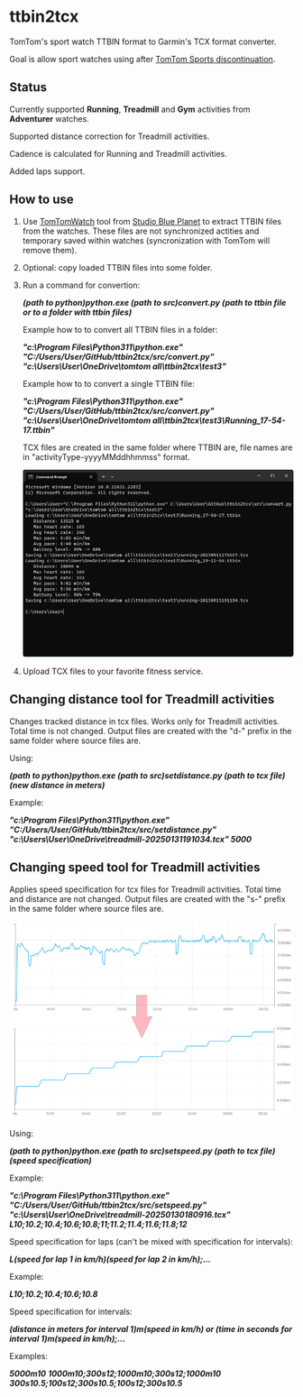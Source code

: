 # ttbin2tcx

TomTom's sport watch TTBIN format to Garmin's TCX format converter.

Goal is allow sport watches using after [TomTom Sports discontinuation](https://help.tomtom.com/hc/en-us/articles/11748276052370).

## Status

Currently supported **Running**, **Treadmill** and **Gym** activities from **Adventurer** watches.

Supported distance correction for Treadmill activities.

Cadence is calculated for Running and Treadmill activities.

Added laps support.

## How to use

1. Use [TomTomWatch](https://github.com/scubajorgen/TomTomWatch) tool from [Studio Blue Planet](https://blog.studioblueplanet.net/software/tomtomwatch) to extract TTBIN files from the watches.
These files are not synchronized actities and temporary saved within watches (syncronization with TomTom will remove them).

2. Optional: copy loaded TTBIN files into some folder.

3. Run a command for convertion:

   ***(path to python)python.exe (path to src)convert.py (path to ttbin file or to a folder with ttbin files)***

   Example how to to convert all TTBIN files in a folder:

   ***"c:\Program Files\Python311\python.exe" "C:/Users/User/GitHub/ttbin2tcx/src/convert.py" "c:\Users\User\OneDrive\tomtom all\ttbin2tcx\test3"***

   Example how to to convert a single TTBIN file:

   ***"c:\Program Files\Python311\python.exe" "C:/Users/User/GitHub/ttbin2tcx/src/convert.py" "c:\Users\User\OneDrive\tomtom all\ttbin2tcx\test3\Running_17-54-17.ttbin"***

   TCX files are created in the same folder where TTBIN are, file names are in "activityType-yyyyMMddhhmmss" format.

   ![](/res/console.png)

4. Upload TCX files to your favorite fitness service.

## Changing distance tool for Treadmill activities

Changes tracked distance in tcx files. Works only for Treadmill activities. Total time is not changed.
Output files are created with the "d-" prefix in the same folder where source files are.

Using:

***(path to python)python.exe (path to src)setdistance.py (path to tcx file) (new distance in meters)***
	
Example:
	
***"c:\Program Files\Python311\python.exe" "C:/Users/User/GitHub/ttbin2tcx/src/setdistance.py" "c:\Users\User\OneDrive\treadmill-20250131191034.tcx" 5000***
	
## Changing speed tool for Treadmill activities

Applies speed specification for tcx files for Treadmill activities. Total time and distance are not changed.
Output files are created with the "s-" prefix in the same folder where source files are.

![](/res/speed.png)

Using:

***(path to python)python.exe (path to src)setspeed.py (path to tcx file) (speed specification)***
	
Example:
	
***"c:\Program Files\Python311\python.exe" "C:/Users/User/GitHub/ttbin2tcx/src/setspeed.py" "c:\Users\User\OneDrive\treadmill-20250130180916.tcx" L10;10.2;10.4;10.6;10.8;11;11.2;11.4;11.6;11.8;12***

Speed specification for laps (can't be mixed with specification for intervals):

***L(speed for lap 1 in km/h)(speed for lap 2 in km/h);...***

Example:

***L10;10.2;10.4;10.6;10.8***

Speed specification for intervals:

***(distance in meters for interval 1)m(speed in km/h) or (time in seconds for interval 1)m(speed in km/h);...***

Examples:

***5000m10***
***1000m10;300s12;1000m10;300s12;1000m10***
***300s10.5;100s12;300s10.5;100s12;300s10.5***